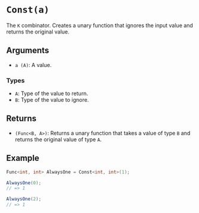 # `Const(a)`

The `K` combinator. Creates a unary function that ignores the input value and returns the original value.

## Arguments

* `a (A)`: A value.

### Types

* `A`: Type of the value to return.
* `B`: Type of the value to ignore.

## Returns

* `(Func<B, A>)`: Returns a unary function that takes a value of type `B` and returns the original value of type `A`.

## Example

```csharp
Func<int, int> AlwaysOne = Const<int, int>(1);

AlwaysOne(0);
// => 1

AlwaysOne(2);
// => 1
```

